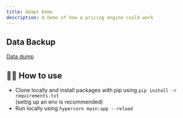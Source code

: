 ```yaml
---
title: Adapt Demo
description: A Demo of how a pricing engine could work
---
```


## Data Backup

[Data dump](https://drive.google.com/file/d/1NKSt04OMSw3AnVdgGqeyINDLg2NN_Fw3/view?usp=drive_link)


## 💁‍♀️ How to use

- Clone locally and install packages with pip using `pip install -r requirements.txt`  
(settig up an env is recommended)
- Run locally using `hypercorn main:app --reload`


